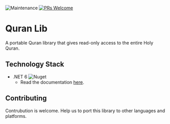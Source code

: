 ![Maintenance](https://img.shields.io/maintenance/yes/2022?style=flat-square) [![PRs Welcome](https://img.shields.io/badge/PRs-welcome-brightgreen.svg?style=flat-square)](https://makeapullrequest.com)

# Quran Lib

A portable Quran library that gives read-only access to the entire Holy Quran.

## Technology Stack

* .NET 6 ![Nuget](https://img.shields.io/nuget/v/Pienteger.QuranLib?style=flat-square)
  * Read the documentation [here](src/cs/README.md).


## Contributing

Contrubution is welcome. Help us to port this library to other languages and platforms.

